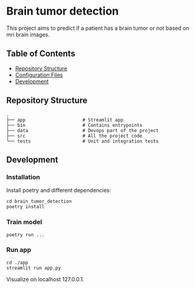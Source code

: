 # Brain tumor detection

This project aims to predict if a patient has a brain tumor or not based on mri brain images.

## Table of Contents

* [Repository Structure](#repository-structure)
* [Configuration Files](#configuration-files)
* [Development](#development)

## Repository Structure

```
.
├── app                     # Streamlit app
├── bin                     # Contains entrypoints
├── data                    # Devops part of the project
├── src                     # All the project code
└── tests                   # Unit and integration tests
```

## Development

### Installation

Install poetry and different dependencies:

```
cd brain_tumor_detection
poetry install
```

### Train model

```
poetry run ...
```

### Run app

```
cd ./app
streamlit run app.py
```

Visualize on localhost 127.0.0.1.

